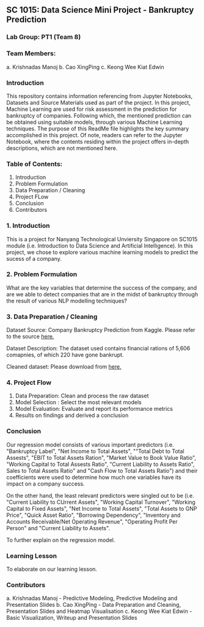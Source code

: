 ## SC 1015: Data Science Mini Project - Bankruptcy Prediction

### Lab Group: PT1 (Team 8)

### Team Members: 

a.  Krishnadas Manoj
b.  Cao XingPing
c.  Keong Wee Kiat Edwin

### Introduction

This repository contains information referencing from Jupyter Notebooks, Datasets and Source Materials used as part of the project. In this project, Machine Learning are used for risk assessment in the prediction for bankruptcy of companies. Following which, the mentioned prediction can be obtained using suitable models, through various Machine Learning techniques. The purpose of this ReadMe file highlights the key summary accomplished in this project. Of note, readers can refer to the Jupyter Notebook, where the contents residing within the project offers in-depth descriptions, which are not mentioned here.

### Table of Contents:

1.  Introduction
2.  Problem Formulation
3.  Data Preparation / Cleaning
4.  Project FLow
5.  Conclusion
6.  Contributors

### 1.  Introduction

This is a project for Nanyang Technological Unviersity Singapore on SC1015 module (i.e. Introduction to Data Science and Artificial Intelligence). In this project, we chose to explore various machine learning models to predict the sucess of a company. 

### 2.  Problem Formulation

What are the key variables that determine the success of the company, and are we able to detect companies that are in the midst of bankruptcy through the result of various NLP modelling techniques?

### 3.  Data Preparation / Cleaning

Dataset Source: Company Bankruptcy Prediction from Kaggle. Please refer to the source [here.](https://www.kaggle.com/datasets/fedesoriano/company-bankruptcy-prediction)

Dataset Description: The dataset used contains financial rations of 5,606 comapnies, of which 220 have gone bankrupt.

Cleaned dataset: Please download from [here.](https://github.com/zentorno365/Company-Bankruptcy-Prediction-Mini-Project-DSAI/blob/main/Data_Source%20(cleaned)/data.csv)

### 4.  Project Flow

1.  Data Preparation: Clean and process the raw dataset
2.  Model Selection : Select the most relevant models
3.  Model Evaluation: Evaluate and report its performance metrics
4.  Results on findings and derived a conclusion

### Conclusion

Our regression model consists of various important predictors (i.e. "Bankruptcy Label", "Net Income to Total Assets", ""Total Debt to Total Assests", "EBIT to Total Assets Ration", "Market Value to Book Value Ratio", "Working Capital to Total Assests Ratio", "Current Liability to Assets Ratio", Sales to Total Assets Ratio" and "Cash Flow to Total Assets Ratio") and their coefficients were used to determine how much one variables have its impact on a company success.

On the other hand, the least relevant predictors were singled out to be (i.e. "Current Liability to CUrrent Assets", "Working Capital Turnover", "Working Capital to Fixed Assets", "Net Income to Total Assets", "Total Assets to GNP Price", "Quick Asset Ratio", "Borrowing Dependency", "Inventory and Accounts Receivable/Net Operating Revenue", "Operating Profit Per Person" and "Current Liability to Assets".

To further explain on the regression model.

### Learning Lesson

To elaborate on our learning lesson.

### Contributors

a.  Krishnadas Manoj - Predictive Modeling, Predictive Modeling and Presentation Slides
b.  Cao XingPing - Data Preparation and Cleaning, Presentation Slides and Heatmap Visualisation
c.  Keong Wee Kiat Edwin - Basic Visualization, Writeup and Presentation Slides
